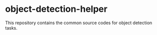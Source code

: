 # object-detection-helper
This repository contains the common source codes for object detection tasks.
